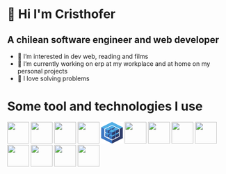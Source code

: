 <h1>👋 Hi I'm Cristhofer</h1> 
<h2>A chilean software engineer and web developer</h2>
<ul>
<li>👀 I’m interested in dev web, reading and films</li>
<li>🌱 I’m currently working on erp at my workplace and at home on my personal projects</li>
<li>💞️ I love solving problems</li>
</ul>

<h1>Some tool and technologies I use</h1>
<div><img src="https://external-content.duckduckgo.com/iu/?u=https%3A%2F%2Fupload.wikimedia.org%2Fwikipedia%2Fcommons%2Fthumb%2F4%2F4c%2FTypescript_logo_2020.svg%2F1200px-Typescript_logo_2020.svg.png&f=1&nofb=1&ipt=9291f6a0cbd9256bde0e657fcdedf0fffa90fb36eed6a053e2f99ffe749ac735&ipo=images" width="50px" height="50px"/> <img src="https://seeklogo.com/images/J/javascript-js-logo-2949701702-seeklogo.com.png" width="50px" height="50px"/> <img src="https://external-content.duckduckgo.com/iu/?u=https%3A%2F%2Fmedia.zeemly.com%2Fzeemly%2Fproduct%2Ftailwind-css.png&f=1&nofb=1&ipt=7e3b08aa8c947b62b1a58d41c594209216793d2ab3510c17020d3da0f4dd4536&ipo=images" width="50px" height="50px"/> <img src="https://upload.wikimedia.org/wikipedia/commons/a/a7/React-icon.svg" width="50px" height="50px"/> <img src="https://raw.githubusercontent.com/sequelize/sequelize/33940797cafda25bbe560a9c99682b29f717f78a/logo.svg" width="50px" height="50px"/> <img src="https://external-content.duckduckgo.com/iu/?u=https%3A%2F%2F1.bp.blogspot.com%2F-sqAjIvOtpXI%2FXYoCmqOyMwI%2FAAAAAAAAJig%2FCowR8wgEauEs-RXN2IPmLYkC7NHoHuA3gCLcBGAsYHQ%2Fs1600%2Fnode-js-logo.png&f=1&nofb=1" width="50px" height="50px"/> <img src="https://external-content.duckduckgo.com/iu/?u=https%3A%2F%2Fraw.githubusercontent.com%2Fgithub%2Fexplore%2F80688e429a7d4ef2fca1e82350fe8e3517d3494d%2Ftopics%2Fexpress%2Fexpress.png&f=1&nofb=1" width="50px" height="50px"/> <img src="https://seeklogo.com/images/G/git-logo-CD8D6F1C09-seeklogo.com.png" width="50px" height="50px"/> <img src="https://external-content.duckduckgo.com/iu/?u=http%3A%2F%2Fwww.timtyson.us%2Fwordpress%2Fwp-content%2Fuploads%2F2014%2F05%2Fdatabase-mysql-logo.png&f=1&nofb=1" width="50px" height="50px"/> <img src="https://external-content.duckduckgo.com/iu/?u=https%3A%2F%2Fuser-images.githubusercontent.com%2F674621%2F71187801-14e60a80-2280-11ea-94c9-e56576f76baf.png&f=1&nofb=1" width="50px" height="50px"/> <img src="https://external-content.duckduckgo.com/iu/?u=http%3A%2F%2Fblog.greggant.com%2Fimages%2Fposts%2F2019-04-25-figma%2FFigma.png&f=1&nofb=1" width="50px" height="50px"/> <img src="https://upload.wikimedia.org/wikipedia/commons/b/b2/Bootstrap_logo.svg" width="50px" height="50px"/> <img src="https://external-content.duckduckgo.com/iu/?u=https%3A%2F%2Favatars.githubusercontent.com%2Fsass%3Fsize%3D460&f=1&nofb=1" width="50px" height="50px"/></div>

<!---
BrainerVirus/BrainerVirus is a ✨ special ✨ repository because its `README.md` (this file) appears on your GitHub profile.
You can click the Preview link to take a look at your changes.
--->


